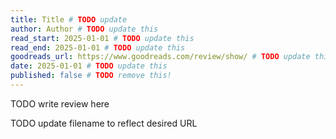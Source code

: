 ```yaml
---
title: Title # TODO update
author: Author # TODO update this
read_start: 2025-01-01 # TODO update this
read_end: 2025-01-01 # TODO update this
goodreads_url: https://www.goodreads.com/review/show/ # TODO update this
date: 2025-01-01 # TODO update this
published: false # TODO remove this!
---
```


TODO write review here

TODO update filename to reflect desired URL
